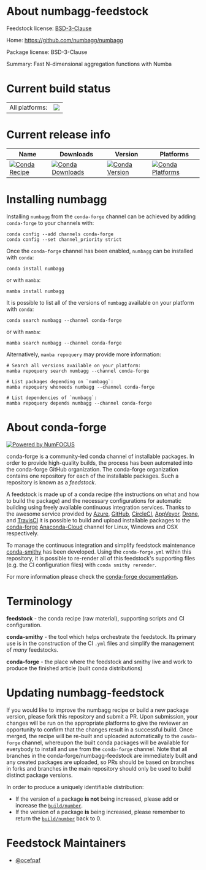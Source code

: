 About numbagg-feedstock
=======================

Feedstock license: [BSD-3-Clause](https://github.com/conda-forge/numbagg-feedstock/blob/main/LICENSE.txt)

Home: https://github.com/numbagg/numbagg

Package license: BSD-3-Clause

Summary: Fast N-dimensional aggregation functions with Numba

Current build status
====================


<table><tr><td>All platforms:</td>
    <td>
      <a href="https://dev.azure.com/conda-forge/feedstock-builds/_build/latest?definitionId=17345&branchName=main">
        <img src="https://dev.azure.com/conda-forge/feedstock-builds/_apis/build/status/numbagg-feedstock?branchName=main">
      </a>
    </td>
  </tr>
</table>

Current release info
====================

| Name | Downloads | Version | Platforms |
| --- | --- | --- | --- |
| [![Conda Recipe](https://img.shields.io/badge/recipe-numbagg-green.svg)](https://anaconda.org/conda-forge/numbagg) | [![Conda Downloads](https://img.shields.io/conda/dn/conda-forge/numbagg.svg)](https://anaconda.org/conda-forge/numbagg) | [![Conda Version](https://img.shields.io/conda/vn/conda-forge/numbagg.svg)](https://anaconda.org/conda-forge/numbagg) | [![Conda Platforms](https://img.shields.io/conda/pn/conda-forge/numbagg.svg)](https://anaconda.org/conda-forge/numbagg) |

Installing numbagg
==================

Installing `numbagg` from the `conda-forge` channel can be achieved by adding `conda-forge` to your channels with:

```
conda config --add channels conda-forge
conda config --set channel_priority strict
```

Once the `conda-forge` channel has been enabled, `numbagg` can be installed with `conda`:

```
conda install numbagg
```

or with `mamba`:

```
mamba install numbagg
```

It is possible to list all of the versions of `numbagg` available on your platform with `conda`:

```
conda search numbagg --channel conda-forge
```

or with `mamba`:

```
mamba search numbagg --channel conda-forge
```

Alternatively, `mamba repoquery` may provide more information:

```
# Search all versions available on your platform:
mamba repoquery search numbagg --channel conda-forge

# List packages depending on `numbagg`:
mamba repoquery whoneeds numbagg --channel conda-forge

# List dependencies of `numbagg`:
mamba repoquery depends numbagg --channel conda-forge
```


About conda-forge
=================

[![Powered by
NumFOCUS](https://img.shields.io/badge/powered%20by-NumFOCUS-orange.svg?style=flat&colorA=E1523D&colorB=007D8A)](https://numfocus.org)

conda-forge is a community-led conda channel of installable packages.
In order to provide high-quality builds, the process has been automated into the
conda-forge GitHub organization. The conda-forge organization contains one repository
for each of the installable packages. Such a repository is known as a *feedstock*.

A feedstock is made up of a conda recipe (the instructions on what and how to build
the package) and the necessary configurations for automatic building using freely
available continuous integration services. Thanks to the awesome service provided by
[Azure](https://azure.microsoft.com/en-us/services/devops/), [GitHub](https://github.com/),
[CircleCI](https://circleci.com/), [AppVeyor](https://www.appveyor.com/),
[Drone](https://cloud.drone.io/welcome), and [TravisCI](https://travis-ci.com/)
it is possible to build and upload installable packages to the
[conda-forge](https://anaconda.org/conda-forge) [Anaconda-Cloud](https://anaconda.org/)
channel for Linux, Windows and OSX respectively.

To manage the continuous integration and simplify feedstock maintenance
[conda-smithy](https://github.com/conda-forge/conda-smithy) has been developed.
Using the ``conda-forge.yml`` within this repository, it is possible to re-render all of
this feedstock's supporting files (e.g. the CI configuration files) with ``conda smithy rerender``.

For more information please check the [conda-forge documentation](https://conda-forge.org/docs/).

Terminology
===========

**feedstock** - the conda recipe (raw material), supporting scripts and CI configuration.

**conda-smithy** - the tool which helps orchestrate the feedstock.
                   Its primary use is in the construction of the CI ``.yml`` files
                   and simplify the management of *many* feedstocks.

**conda-forge** - the place where the feedstock and smithy live and work to
                  produce the finished article (built conda distributions)


Updating numbagg-feedstock
==========================

If you would like to improve the numbagg recipe or build a new
package version, please fork this repository and submit a PR. Upon submission,
your changes will be run on the appropriate platforms to give the reviewer an
opportunity to confirm that the changes result in a successful build. Once
merged, the recipe will be re-built and uploaded automatically to the
`conda-forge` channel, whereupon the built conda packages will be available for
everybody to install and use from the `conda-forge` channel.
Note that all branches in the conda-forge/numbagg-feedstock are
immediately built and any created packages are uploaded, so PRs should be based
on branches in forks and branches in the main repository should only be used to
build distinct package versions.

In order to produce a uniquely identifiable distribution:
 * If the version of a package **is not** being increased, please add or increase
   the [``build/number``](https://docs.conda.io/projects/conda-build/en/latest/resources/define-metadata.html#build-number-and-string).
 * If the version of a package **is** being increased, please remember to return
   the [``build/number``](https://docs.conda.io/projects/conda-build/en/latest/resources/define-metadata.html#build-number-and-string)
   back to 0.

Feedstock Maintainers
=====================

* [@ocefpaf](https://github.com/ocefpaf/)

